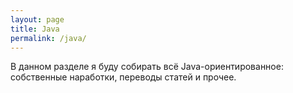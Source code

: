 ```yaml
---
layout: page
title: Java
permalink: /java/
---
```

В данном разделе я буду собирать всё Java-ориентированное: собственные наработки, переводы статей и прочее.
